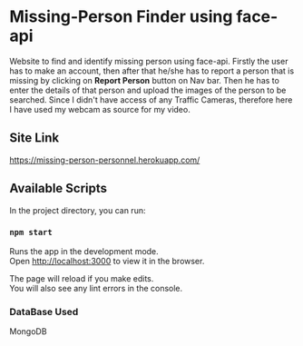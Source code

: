 # Missing-Person Finder using face-api

Website to find and identify missing person using face-api. 
Firstly the user has to make an account, then after that he/she has to report a person that is missing by clicking on **Report Person** button on Nav bar.
Then he has to enter the details of that person and upload the images of the person to be searched.
Since I didn't have access of any Traffic Cameras, therefore here I have used my webcam as source for my video.

## Site Link
https://missing-person-personnel.herokuapp.com/

## Available Scripts

In the project directory, you can run:

### `npm start`

Runs the app in the development mode.\
Open [http://localhost:3000](http://localhost:3000) to view it in the browser.

The page will reload if you make edits.\
You will also see any lint errors in the console.


### DataBase Used
MongoDB
